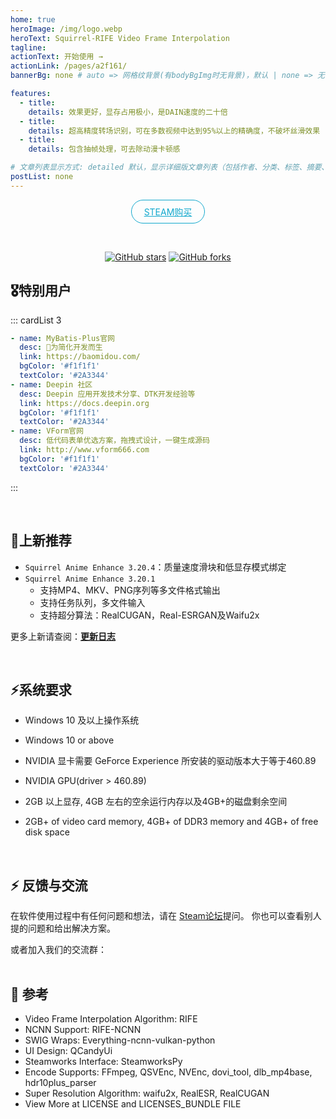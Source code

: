 ```yaml
---
home: true
heroImage: /img/logo.webp
heroText: Squirrel-RIFE Video Frame Interpolation
tagline: 
actionText: 开始使用 →
actionLink: /pages/a2f161/
bannerBg: none # auto => 网格纹背景(有bodyBgImg时无背景)，默认 | none => 无 | '大图地址' | background: 自定义背景样式       提示：如发现文本颜色不适应你的背景时可以到palette.styl修改$bannerTextColor变量

features: 
  - title: 
    details: 效果更好，显存占用极小，是DAIN速度的二十倍
  - title: 
    details: 超高精度转场识别，可在多数视频中达到95%以上的精确度，不破坏丝滑效果
  - title: 
    details: 包含抽帧处理，可去除动漫卡顿感

# 文章列表显示方式: detailed 默认，显示详细版文章列表（包括作者、分类、标签、摘要、分页等）| simple => 显示简约版文章列表（仅标题和日期）| none 不显示文章列表
postList: none
---
```

<p align="center">
  <a class="become-sponsor" href="https://store.steampowered.com/app/1692080/SVFI/">STEAM购买</a>
</p>

<style>
.become-sponsor {
  padding: 8px 20px;
  display: inline-block;
  color: #11a8cd;
  border-radius: 30px;
  box-sizing: border-box;
  border: 1px solid #11a8cd;
}
</style>

<br/>
<p align="center">
  <!-- <a href="https://www.npmjs.com/package/vuepress-theme-vdoing" target="_blank"><img src="https://img.shields.io/npm/v/vuepress-theme-vdoing" alt="npm" class="no-zoom"></a> -->
  <!-- <a href="https://www.npmjs.com/package/vuepress-theme-vdoing" target="_blank"><img src="https://img.shields.io/npm/dt/vuepress-theme-vdoing" alt="npm" class="no-zoom"></a> -->
  <a href="https://github.com/Justin62628/Squirrel-RIFE" target="_blank"><img src='https://img.shields.io/github/stars/Justin62628/Squirrel-RIFE' alt='GitHub stars' class="no-zoom"></a>
  <a href="https://github.com/Justin62628/Squirrel-RIFE" target="_blank"><img src='https://img.shields.io/github/forks/Justin62628/Squirrel-RIFE' alt='GitHub forks' class="no-zoom"></a>
</p>

## 🎖特别用户
::: cardList 3
```yaml
- name: MyBatis-Plus官网
  desc: 🚀为简化开发而生
  link: https://baomidou.com/
  bgColor: '#f1f1f1'
  textColor: '#2A3344'
- name: Deepin 社区
  desc: Deepin 应用开发技术分享、DTK开发经验等
  link: https://docs.deepin.org
  bgColor: '#f1f1f1'
  textColor: '#2A3344'
- name: VForm官网
  desc: 低代码表单优选方案，拖拽式设计，一键生成源码
  link: http://www.vform666.com
  bgColor: '#f1f1f1'
  textColor: '#2A3344'
```
:::

<br/>

## 🎉上新推荐
* `Squirrel Anime Enhance 3.20.4`：质量速度滑块和低显存模式绑定
* `Squirrel Anime Enhance 3.20.1`
	- 支持MP4、MKV、PNG序列等多文件格式输出
	- 支持任务队列，多文件输入
	- 支持超分算法：RealCUGAN，Real-ESRGAN及Waifu2x


更多上新请查阅：[**更新日志**](https://github.com/Justin62628/Squirrel-RIFE/releases)

<br/>

## ⚡️系统要求

  -  Windows 10 及以上操作系统

  -  Windows 10 or above

  -  NVIDIA 显卡需要 GeForce Experience 所安装的驱动版本大于等于460.89

  -  NVIDIA GPU(driver > 460.89)

  -  2GB 以上显存, 4GB 左右的空余运行内存以及4GB+的磁盘剩余空间

  -  2GB+ of video card memory, 4GB+ of DDR3 memory and 4GB+ of free disk space


<!-- ::: tip
期待 [VuePress v2.0](https://github.com/vuepress/vuepress-next) 以及 [VitePress](https://github.com/vuejs/vitepress) 的正式发布...

届时，VuePress 1.x 编译慢的缺点将得到极大的改善。我将会视情况把主题升级至 VuePress v2.0 或 VitePress。还希望大家多多 [:sparkling_heart:支持](/pages/1b12ed/) 哟，持续关注吧~
::: -->

<br/>

<!-- ## 💎 公众号
`有趣研究社`是本人对各种有趣的、好玩的、沙雕的创意和想法以在线小网站或者文章的形式表达出来，比如：
- [小霸王游戏机](https://game.xugaoyi.com)
- [爱国头像生成器](https://avatar.xugaoyi.com/)
- [到账语音生成器](https://zfb.xugaoyi.com/)

还有更多好玩的等你去探索吧~

::: center
<img src="https://fastly.jsdelivr.net/gh/xugaoyi/image_store@master/blog/qrcode.zdqv9mlfc0g.jpg"  style="width:190px;" />
:::

<br/> -->

## ⚡ 反馈与交流

在软件使用过程中有任何问题和想法，请在 [Steam论坛](https://steamcommunity.com/app/1692080/discussions/1/)提问。
你也可以查看别人提的问题和给出解决方案。

或者加入我们的交流群：

<table>
  <tbody>
    <tr>
      <!-- <td align="center" valign="middle">
        <img src="https://cdn.staticaly.com/gh/xugaoyi/blog-gitalk-comment@master/img/0.4pp7r95mdai0.jpeg" class="no-zoom" style="width:120px;margin: 10px;">
        <p>vdoing微信群(添加我微信备注"进群")</p>
      </td> -->
     <!-- <td align="center" valign="middle">
        <img :src="$withBase('/img/qrcode/qqq.webp')" alt="群号: 694387113" class="no-zoom" style="width:120px;margin: 10px;">
        <p>vdoing QQ群: 694387113</p>
      </td> -->
    </tr>
  </tbody>
</table>

## 🤝 参考

  -  Video Frame Interpolation Algorithm: RIFE
  -  NCNN Support: RIFE-NCNN
  -  SWIG Wraps: Everything-ncnn-vulkan-python
  -  UI Design: QCandyUi
  -  Steamworks Interface: SteamworksPy
  -  Encode Supports: FFmpeg, QSVEnc, NVEnc, dovi_tool, dlb_mp4base, hdr10plus_parser
  -  Super Resolution Algorithm: waifu2x, RealESR, RealCUGAN
  -  View More at LICENSE and LICENSES_BUNDLE FILE


<!-- AD -->
<!-- <div class="wwads-cn wwads-horizontal page-wwads" data-id="136"></div> -->
<style>
  .page-wwads{
    width:100%!important;
    min-height: 0;
    margin: 0;
  }
  .page-wwads .wwads-img img{
    width:80px!important;
  }
  .page-wwads .wwads-poweredby{
    width: 40px;
    position: absolute;
    right: 25px;
    bottom: 3px;
  }
  .wwads-content .wwads-text, .page-wwads .wwads-text{
    height: 100%;
    padding-top: 5px;
    display: block;
  }
</style>
